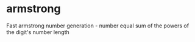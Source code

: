 # armstrong
Fast armstrong number generation - number equal sum of the powers of the digit's number length
